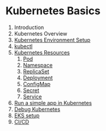 # Kubernetes Basics

1. Introduction
1. Kubernetes Overview
1. [Kubernetes Environment Setup](03-environment-setup)
1. [kubectl](04-kubectl)
1. [Kubernetes Resources](05-kubernetes-resources)
    1. [Pod](05-kubernetes-resources/01-pod)
    1. [Namespace](05-kubernetes-resources/02-namespace)
    1. [ReplicaSet](05-kubernetes-resources/03-replicaset)
    1. [Deployment](05-kubernetes-resources/04-deployment)
    1. [ConfigMap](05-kubernetes-resources/05-configmap)
    1. [Secret](05-kubernetes-resources/06-secret)
    1. [Service](05-kubernetes-resources/07-service)
1. [Run a simple app in Kubernetes](06-run-simple-application-in-kubernetes)
1. [Debug Kubernetes](07-debug-kubernetes)
1. [EKS setup](08-setup-eks-cluster)
1. [CI/CD](09-cicd)
